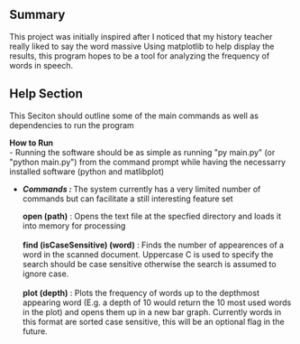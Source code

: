 Summary
-
This project was initially inspired after I noticed that my history teacher really liked to say the word massive
Using matplotlib to help display the results, this program hopes to be a tool for analyzing the frequency of words 
in speech.

Help Section
-
This Seciton should outline some of the main commands as well as dependencies to run the program

<b>How to Run</b> <br>
      - Running the software should be as simple as running "py main.py" (or "python main.py") from the command prompt while having the
      necessarry installed software (python and matlibplot)

- <b><i>Commands : </i></b>
  The system currently has a very limited number of commands but can facilitate a still interesting feature set

  <b>open (path)</b> : Opens the text file at the specfied directory and loads it into memory for processing <br> <br>
  <b>find (isCaseSensitive) (word)</b> : Finds the number of appearences of a word in the scanned document. Uppercase C is used to specify the search should be case sensitive
  otherwise the search is assumed to ignore case. <br> <br>
  <b>plot (depth)</b> : Plots the frequency of words up to the depthmost appearing word (E.g. a depth of 10 would return the 10 most used words in the plot)
  and opens them up in a new bar graph. Currently words in this format are sorted case sensitive, this will be an optional flag in the future.
